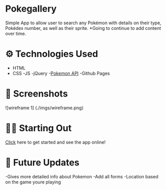 # Pokegallery 

Simple App to allow user to search any Pokémon with details on their type, Pokédex number, as well as their sprite. *Going to continue to add content over time.

# ⚙️ Technologies Used

* HTML
* CSS 
-JS
-jQuery
-[Pokemon API](https://pokeapi.co/)
-Github Pages 

# 📸 Screenshots

![wireframe 1] (./imgs/wireframe.png)

# 🏃‍♂️ Starting Out

[Click](#) here to get started and see the app online!


# 🔮 Future Updates

-Gives more detailed info about Pokemon
-Add all forms
-Location based on the game youre playing
